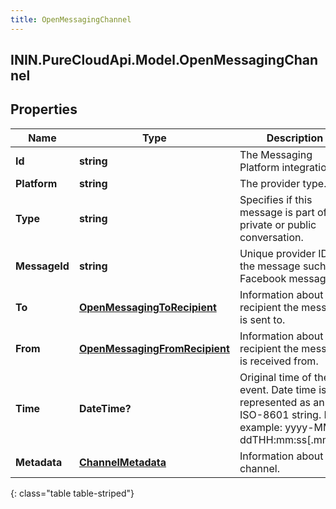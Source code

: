 ```yaml
---
title: OpenMessagingChannel
---
```

## ININ.PureCloudApi.Model.OpenMessagingChannel

## Properties

|Name | Type | Description | Notes|
|------------ | ------------- | ------------- | -------------|
| **Id** | **string** | The Messaging Platform integration ID. | [optional] |
| **Platform** | **string** | The provider type. | [optional] |
| **Type** | **string** | Specifies if this message is part of a private or public conversation. | [optional] |
| **MessageId** | **string** | Unique provider ID of the message such as a Facebook message ID. | |
| **To** | [**OpenMessagingToRecipient**](OpenMessagingToRecipient.html) | Information about the recipient the message is sent to. | |
| **From** | [**OpenMessagingFromRecipient**](OpenMessagingFromRecipient.html) | Information about the recipient the message is received from. | |
| **Time** | **DateTime?** | Original time of the event. Date time is represented as an ISO-8601 string. For example: yyyy-MM-ddTHH:mm:ss[.mmm]Z | |
| **Metadata** | [**ChannelMetadata**](ChannelMetadata.html) | Information about the channel. | [optional] |
{: class="table table-striped"}



